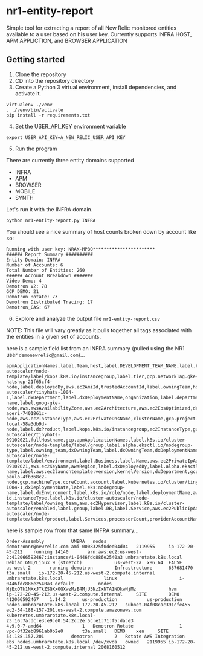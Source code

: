 # nr1-entity-report
Simple tool for extracting a report of all New Relic monitored entities available to a user based on his user key.  Currently supports INFRA HOST, APM APPLICTION, and BROWSER APPLICATION

## Getting started

1. Clone the repository
2. CD into the repository directory
3. Create a Python 3 virtual environment, install dependencies, and activate it.

```
virtualenv ./venv
. ./venv/bin/activate
pip install -r requirements.txt
```

4. Set the USER_API_KEY environment variable 

```
export USER_API_KEY=A_NEW_RELIC_USER_API_KEY
```

5. Run the program

There are currently three entity domains supported

- INFRA
- APM
- BROWSER
- MOBILE
- SYNTH

Let's run it with the INFRA domain.

```
python nr1-entity-report.py INFRA
```

You should see a nice summary of host counts broken down by account like so:

```
Running with user key: NRAK-MP8O***********************
###### Report Summary ##########
Entity Domain: INFRA
Number of Accounts: 6
Total Number of Entities: 260
###### Account Breakdown #######
Video Demo: 4
Demotron V2: 78
GCP DEMO: 21
Demotron Rotate: 73
Demotron Distributed Tracing: 17
Demotron_CAS: 67
```

6. Explore and analyze the output file `nr1-entity-report.csv`

NOTE: This file will vary greatly as it pulls together all tags associated with the entities in a given set of accounts.  

here is a sample field list from an INFRA summary (pulled using the NR1 user `demonewrelic@gmail.com`)...

```
apmApplicationNames,label.Team,host,label.DEVELOPMENT_TEAM_NAME,label.k8s.io/cluster-autoscaler/node-template/label/kops.k8s.io/instancegroup,label.tier,gcp.networkTag.gke-hatshop-21f65cf4-node,label.deployedBy,aws.ec2AmiId,trustedAccountId,label.owningTeam,hostname,aws.ec2State,providerAccountId,team,aws.arn,label.KubernetesCluster,label.k8s.io/cluster-autoscaler/tinyhats-1004-1,label.dxDepartment,label.dxDeploymentName,organization,label.department,label.kubernetes.io/cluster/towersrotate.k8s.local,linuxDistribution,label.eks:cluster-name,label.goog-gke-node,aws.awsAvailabilityZone,aws.ec2Architecture,aws.ec2EbsOptimized,dxEnvironment,aws.awsRegion,label.dxDeployerVersion,hostStatus,label.product,class,agentName,gcp.zone,apmApplicationIds,label.aws:ec2launchtemplate:id,gcp.apmApplicationIds,gcp.clusterName,label.dxDeploymentDate,label.Tier,gcp.networkTag.gke-ageri-7401861c-node,aws.ec2InstanceType,aws.ec2PrivateDnsName,clusterName,gcp.projectId,gcp.name,dxDeployerVersion,operatingSystem,dxDeployedBy,label.kubernetes.io/cluster/towerssprod.k8s.local,label.CX,environment,dxProduct,aws.ec2InstanceId,aws.ec2PlacementGroupTenancy,gcp.networkTag.gke-local-58a3db9d-node,label.dxProduct,label.kops.k8s.io/instancegroup,ec2InstanceType,guid,alertsTest,owning_team,aws.ec2VirtualizationType,label.k8s.io/cluster-autoscaler/tinyhats-09102021,fullHostname,gcp.apmApplicationNames,label.k8s.io/cluster-autoscaler/node-template/label/group,label.alpha.eksctl.io/nodegroup-type,label.owning_team,dxOwningTeam,label.dxOwningTeam,dxDeploymentName,type,aws.accountId,agentVersion,label.kubernetes.io/cluster/umbraprod.k8s.local,label.environment,label.k8s.io/role/master,gcp.isPreemptible,label.k8s.io/cluster-autoscaler/node-template/label/environment,label.Business,label.Name,aws.ec2PrivateIpAddress,aws.ec2SubnetId,product,label.Chain,aws.ec2PublicDnsName,label.kubernetes.io/cluster/tinyhats-09102021,aws.ec2KeyName,awsRegion,label.dxDeployedBy,label.alpha.eksctl.io/nodegroup-name,label.aws:ec2launchtemplate:version,kernelVersion,dxDepartment,gcp.networkTag.gke-paulo-4fb368c2-node,gcp.machineType,coreCount,account,label.kubernetes.io/cluster/tinyhats-1004-1,dxDeploymentDate,label.eks:nodegroup-name,label.dxEnvironment,label.k8s.io/role/node,label.deploymentName,aws.ec2VpcId,label.aws:ec2:fleet-id,instanceType,label.k8s.io/cluster-autoscaler/node-template/label/owning_team,aws.ec2Hypervisor,label.k8s.io/cluster-autoscaler/enabled,label.group,label.DB,label.Service,aws.ec2PublicIpAddress,service,gcp.status,label.k8s.io/cluster-autoscaler/node-template/label/product,label.Services,processorCount,providerAccountName,aws.ec2RootDeviceType,label.aws:autoscaling:groupName,aws.ec2RootDeviceName,label.kubernetes.io/cluster/umbrarotate.k8s.local,accountId,displayName,systemMemoryBytes
```

here is sample row from that same INFRA summary...

```
Order-Assembly			UMBRA	nodes			demotronnr@newrelic.com	ami-0008325f0ded04d04	2119955		ip-172-20-45-212	running	14140		arn:aws:ec2:us-west-2:412066592467:instance/i-0446fdc886e2540a3	umbrarotate.k8s.local							Debian GNU/Linux 9 (stretch)			us-west-2a	x86_64	FALSE		us-west-2		running	demotron		Infrastructure		657681470							t3a.small	ip-172-20-45-212.us-west-2.compute.internal	umbrarotate.k8s.local				linux						i-0446fdc886e2540a3	default			nodes		MjExOTk1NXxJTkZSQXxOQXwzMzE4MjU5NzIxNTA1NDkwNjMz			hvm		ip-172-20-45-212.us-west-2.compute.internal		SITE		DEMO					412066592467	1.14.2		us-production			us-production		nodes.umbrarotate.k8s.local	172.20.45.212	subnet-04f08cac391cfe455			ec2-54-188-157-201.us-west-2.compute.amazonaws.com		kubernetes.umbrarotate.k8s.local-23:16:7a:dc:e3:e9:e0:54:2c:2e:5c:e1:71:f5:da:e3					4.9.0-7-amd64				1	Demotron Rotate					1		vpc-0f32eb8961ab0b2e0		t3a.small	DEMO	xen		SITE			54.188.157.201			demotron		2	Rotate AWS Integration	ebs	nodes.umbrarotate.k8s.local	/dev/xvda	owned	2119955	ip-172-20-45-212.us-west-2.compute.internal	2068160512
```
